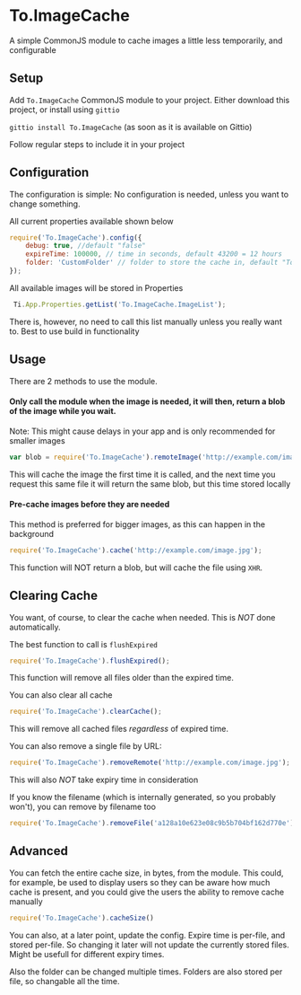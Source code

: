 # To.ImageCache
A simple CommonJS module to cache images a little less temporarily, and configurable

## Setup

Add `To.ImageCache` CommonJS module to your project. Either download this project, or install using `gittio`

`gittio install To.ImageCache` (as soon as it is available on Gittio)

Follow regular steps to include it in your project

## Configuration

The configuration is simple: No configuration is needed, unless you want to change something. 

All current properties available shown below

```js
require('To.ImageCache').config({
	debug: true, //default "false"
	expireTime: 100000, // time in seconds, default 43200 = 12 hours
	folder: 'CustomFolder' // folder to store the cache in, default "ToCache"
});
```

All available images will be stored in Properties

```js
 Ti.App.Properties.getList('To.ImageCache.ImageList');
 ```
 
 There is, however, no need to call this list manually unless you really want to. Best to use build in functionality
 
## Usage
 
 There are 2 methods to use the module. 
 
#### Only call the module when the image is needed, it will then, return a blob of the image while you wait. 
  
Note: This might cause delays in your app and is only recommended for smaller images

```js
var blob = require('To.ImageCache').remoteImage('http://example.com/image.jpg');
```

This will cache the image the first time it is called, and the next time you request this same file it will return the same blob, but this time stored locally

#### Pre-cache images before they are needed

This method is preferred for bigger images, as this can happen in the background

```js
require('To.ImageCache').cache('http://example.com/image.jpg');
```

This function will NOT return a blob, but will cache the file using `XHR`. 

## Clearing Cache

You want, of course, to clear the cache when needed. This is *NOT* done automatically. 

The best function to call is `flushExpired`

```js
require('To.ImageCache').flushExpired();
```

This function will remove all files older than the expired time.

You can also clear all cache

```js
require('To.ImageCache').clearCache();
```

This will remove all cached files *regardless* of expired time.

You can also remove a single file by URL:

```js
require('To.ImageCache').removeRemote('http://example.com/image.jpg');
```
This will also *NOT* take expiry time in consideration

If you know the filename (which is internally generated, so you probably won't), you can remove by filename too

```js
require('To.ImageCache').removeFile('a128a10e623e08c9b5b704bf162d770e');
```

## Advanced

You can fetch the entire cache size, in bytes, from the module. This could, for example, be used to display users so they can be aware how much cache is present, and you could give the users the ability to remove cache manually

```js
require('To.ImageCache').cacheSize()
```

You can also, at a later point, update the config. Expire time is per-file, and stored per-file. So changing it later will not update the currently stored files. Might be usefull for different expiry times.

Also the folder can be changed multiple times. Folders are also stored per file, so changable all the time.
